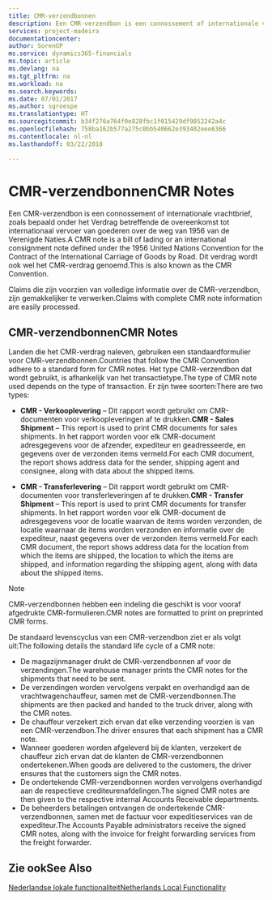 ```yaml
---
title: CMR-verzendbonnen
description: Een CMR-verzendbon is een connossement of internationale vrachtbrief, zoals bepaald onder het Verdrag betreffende de overeenkomst tot internationaal vervoer van goederen over de weg van 1956 van de Verenigde Naties. Dit verdrag wordt ook wel het CMR-verdrag genoemd.
services: project-madeira
documentationcenter: 
author: SorenGP
ms.service: dynamics365-financials
ms.topic: article
ms.devlang: na
ms.tgt_pltfrm: na
ms.workload: na
ms.search.keywords: 
ms.date: 07/01/2017
ms.author: sgroespe
ms.translationtype: HT
ms.sourcegitcommit: b34f276a764f0e828fbc1f015429df9852242a4c
ms.openlocfilehash: 758ba162b577a275c0bb540662e393402eee6366
ms.contentlocale: nl-nl
ms.lasthandoff: 03/22/2018

---
```

# <a name="cmr-notes"></a><span data-ttu-id="eeff1-104">CMR-verzendbonnen</span><span class="sxs-lookup"><span data-stu-id="eeff1-104">CMR Notes</span></span>
<span data-ttu-id="eeff1-105">Een CMR-verzendbon is een connossement of internationale vrachtbrief, zoals bepaald onder het Verdrag betreffende de overeenkomst tot internationaal vervoer van goederen over de weg van 1956 van de Verenigde Naties.</span><span class="sxs-lookup"><span data-stu-id="eeff1-105">A CMR note is a bill of lading or an international consignment note defined under the 1956 United Nations Convention for the Contract of the International Carriage of Goods by Road.</span></span> <span data-ttu-id="eeff1-106">Dit verdrag wordt ook wel het CMR-verdrag genoemd.</span><span class="sxs-lookup"><span data-stu-id="eeff1-106">This is also known as the CMR Convention.</span></span>  

 <span data-ttu-id="eeff1-107">Claims die zijn voorzien van volledige informatie over de CMR-verzendbon, zijn gemakkelijker te verwerken.</span><span class="sxs-lookup"><span data-stu-id="eeff1-107">Claims with complete CMR note information are easily processed.</span></span>  

## <a name="cmr-notes"></a><span data-ttu-id="eeff1-108">CMR-verzendbonnen</span><span class="sxs-lookup"><span data-stu-id="eeff1-108">CMR Notes</span></span>  
<span data-ttu-id="eeff1-109">Landen die het CMR-verdrag naleven, gebruiken een standaardformulier voor CMR-verzendbonnen.</span><span class="sxs-lookup"><span data-stu-id="eeff1-109">Countries that follow the CMR Convention adhere to a standard form for CMR notes.</span></span> <span data-ttu-id="eeff1-110">Het type CMR-verzendbon dat wordt gebruikt, is afhankelijk van het transactietype.</span><span class="sxs-lookup"><span data-stu-id="eeff1-110">The type of CMR note used depends on the type of transaction.</span></span> <span data-ttu-id="eeff1-111">Er zijn twee soorten:</span><span class="sxs-lookup"><span data-stu-id="eeff1-111">There are two types:</span></span>  

- <span data-ttu-id="eeff1-112">**CMR - Verkooplevering** – Dit rapport wordt gebruikt om CMR-documenten voor verkoopleveringen af te drukken.</span><span class="sxs-lookup"><span data-stu-id="eeff1-112">**CMR - Sales Shipment** – This report is used to print CMR documents for sales shipments.</span></span> <span data-ttu-id="eeff1-113">In het rapport worden voor elk CMR-document adresgegevens voor de afzender, expediteur en geadresseerde, en gegevens over de verzonden items vermeld.</span><span class="sxs-lookup"><span data-stu-id="eeff1-113">For each CMR document, the report shows address data for the sender, shipping agent and consignee, along with data about the shipped items.</span></span>

- <span data-ttu-id="eeff1-114">**CMR - Transferlevering** – Dit rapport wordt gebruikt om CMR-documenten voor transferleveringen af te drukken.</span><span class="sxs-lookup"><span data-stu-id="eeff1-114">**CMR - Transfer Shipment** – This report is used to print CMR documents for transfer shipments.</span></span> <span data-ttu-id="eeff1-115">In het rapport worden voor elk CMR-document de adresgegevens voor de locatie waarvan de items worden verzonden, de locatie waarnaar de items worden verzonden en informatie over de expediteur, naast gegevens over de verzonden items vermeld.</span><span class="sxs-lookup"><span data-stu-id="eeff1-115">For each CMR document, the report shows address data for the location from which the items are shipped, the location to which the items are shipped, and information regarding the shipping agent, along with data about the shipped items.</span></span>  

> [!NOTE]  
>  <span data-ttu-id="eeff1-116">CMR-verzendbonnen hebben een indeling die geschikt is voor vooraf afgedrukte CMR-formulieren.</span><span class="sxs-lookup"><span data-stu-id="eeff1-116">CMR notes are formatted to print on preprinted CMR forms.</span></span>  

<span data-ttu-id="eeff1-117">De standaard levenscyclus van een CMR-verzendbon ziet er als volgt uit:</span><span class="sxs-lookup"><span data-stu-id="eeff1-117">The following details the standard life cycle of a CMR note:</span></span>  

- <span data-ttu-id="eeff1-118">De magazijnmanager drukt de CMR-verzendbonnen af voor de verzendingen.</span><span class="sxs-lookup"><span data-stu-id="eeff1-118">The warehouse manager prints the CMR notes for the shipments that need to be sent.</span></span>  
- <span data-ttu-id="eeff1-119">De verzendingen worden vervolgens verpakt en overhandigd aan de vrachtwagenchauffeur, samen met de CMR-verzendbonnen.</span><span class="sxs-lookup"><span data-stu-id="eeff1-119">The shipments are then packed and handed to the truck driver, along with the CMR notes.</span></span>  
- <span data-ttu-id="eeff1-120">De chauffeur verzekert zich ervan dat elke verzending voorzien is van een CMR-verzendbon.</span><span class="sxs-lookup"><span data-stu-id="eeff1-120">The driver ensures that each shipment has a CMR note.</span></span>  
- <span data-ttu-id="eeff1-121">Wanneer goederen worden afgeleverd bij de klanten, verzekert de chauffeur zich ervan dat de klanten de CMR-verzendbonnen ondertekenen.</span><span class="sxs-lookup"><span data-stu-id="eeff1-121">When goods are delivered to the customers, the driver ensures that the customers sign the CMR notes.</span></span>  
- <span data-ttu-id="eeff1-122">De ondertekende CMR-verzendbonnen worden vervolgens overhandigd aan de respectieve crediteurenafdelingen.</span><span class="sxs-lookup"><span data-stu-id="eeff1-122">The signed CMR notes are then given to the respective internal Accounts Receivable departments.</span></span>  
- <span data-ttu-id="eeff1-123">De beheerders betalingen ontvangen de ondertekende CMR-verzendbonnen, samen met de factuur voor expeditieservices van de expediteur.</span><span class="sxs-lookup"><span data-stu-id="eeff1-123">The Accounts Payable administrators receive the signed CMR notes, along with the invoice for freight forwarding services from the freight forwarder.</span></span>  

## <a name="see-also"></a><span data-ttu-id="eeff1-124">Zie ook</span><span class="sxs-lookup"><span data-stu-id="eeff1-124">See Also</span></span>  
 [<span data-ttu-id="eeff1-125">Nederlandse lokale functionaliteit</span><span class="sxs-lookup"><span data-stu-id="eeff1-125">Netherlands Local Functionality</span></span>](netherlands-local-functionality.md)


